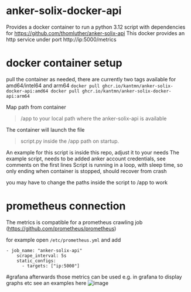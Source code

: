 # anker-solix-docker-api
Provides a docker container to run a python 3.12 script with dependencies for https://github.com/thomluther/anker-solix-api
This docker provides an http service under port http://ip:5000/metrics


# docker container setup
pull the container as needed, there are currently two tags available for amd64/intel64 and arm64
``
docker pull ghcr.io/kantmn/anker-solix-docker-api:amd64
docker pull ghcr.io/kantmn/anker-solix-docker-api:arm64
``

Map path from container 
> /app
to your local path where the anker-solix-api is available

The container will launch the file 
> script.py
inside the /app path on startup.

An example for this script is inside this repo, adjust it to your needs
The example script, needs to be added anker account credentials, see comments on the first lines
Script is running in a loop, with sleep time, so only ending when container is stopped, should recover from crash

you may have to change the paths inside the script to /app to work

# prometheus connection
The metrics is compatible for a prometheus crawling job (https://github.com/prometheus/prometheus)

for example open
`
/etc/prometheus.yml
`
and add
````
- job_name: "anker-solix-api"
    scrape_interval: 5s
    static_configs:
      - targets: ["ip:5000"]
````

#grafana
afterwards those metrics can be used e.g. in grafana to display graphs etc
see an examples here
![image](https://github.com/user-attachments/assets/87830c99-2b4a-42ce-aa7c-017fdc85151f)

